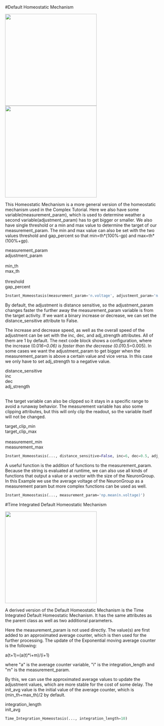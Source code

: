 #Default Homeostatic Mechanism<img width="300" src="https://raw.githubusercontent.com/trieschlab/PymoNNto/Images/HM_vg.png"><br><img width="300" src="https://raw.githubusercontent.com/trieschlab/PymoNNto/Images/IH.png"><br>This Homeostatic Mechanism is a more general version of the homeostatic mechanism used in the Complex Tutorial.Here we also have some variable(measurement_param), which is used to determine weather a second variable(adjustment_param) has to get bigger or smaller.We also have single threshold or a min and max value to determine the target of our measurement_param.The min and max value can also be set with the two values threshold and gap_percent so that min=th*(100%-gp) and max=th*(100%+gp).measurement_param<br>adjustment_param<br><br>min_th<br>max_th<br><br>threshold<br>gap_percent<br>```pythonInstant_Homeostasis(measurement_param='n.voltage', adjustment_param='n.adjust', threshold=0.5)```By default, the adjustment is distance sensitive, so the adjustment_param changes faster the further away the measurement_param variable is from the target activity.If we want a binary increase or decrease, we can set the distance_sensitive attribute to False.The increase and decrease speed, as well as the overall speed of the adjustment can be set with the inc, dec, and adj_strength attributes.All of them are 1 by default. The next code block shows a configuration, where the increase (0.01*6=0.06) is faster than the decrease (0.01*0.5=0.005).In some cases we want the adjustment_param to get bigger when the measurement_param is above a certain value and vice versa.In this case we only have to set adj_strength to a negative value.distance_sensitive<br>inc<br>dec<br>adj_strength<br><br>The target variable can also be clipped so it stays in a specific range to avoid a runaway behavior.The measurement variable has also some clipping attributes, but this will only clip the readout, so the variable itself will not be changed. target_clip_min<br>target_clip_max<br><br>measurement_min<br>measurement_max<br>```pythonInstant_Homeostasis(..., distance_sensitive=False, inc=6, dec=0.5, adj_strength=0.01, ...)```A useful function is the addition of functions to the measurement_param.Because the string is evaluated at runtime, we can also use all kinds of functions that output a value or a vector with the size of the NeuronGroup.In this Example we use the average voltage of the NeuronGroup as a measurement param but more complex functions can be used as well.```pythonInstant_Homeostasis(..., measurement_param='np.mean(n.voltage)')```#Time Integrated Default Homeostatic Mechanism<img width="300" src="https://raw.githubusercontent.com/trieschlab/PymoNNto/Images/TIH.png"><br>A derived version of the Default Homeostatic Mechanism is the Time Integrated Default Homeostatic Mechanism.It has the same attributes as the parent class as well as two additional parameters.Here the measurement_param is not used directly. The value(s) are first added to an approximated average counter, which is then used for the further processing.The update of the Exponential moving average counter is the following:a(t+1)=(a(t)*i+m)/(i+1)where "a" is the average counter variable, "i" is the integration_length and "m" is the measurement_param.By this, we can use the approximated average values to update the adjustment values, which are more stable for the cost of some delay.The init_avg value is the initial value of the average counter, which is (min_th+max_th)/2 by default. integration_length<br>init_avg<br>```pythonTime_Integration_Homeostasis(..., integration_length=10)```